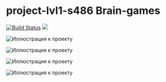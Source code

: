 # project-lvl1-s486 Brain-games
[![Build Status](https://travis-ci.org/usernaimandrey/project-lvl1-s486.svg?branch=master)](https://travis-ci.org/usernaimandrey/project-lvl1-s486)
<a href="https://codeclimate.com/github/usernaimandrey/project-lvl1-s486/maintainability"><img src="https://api.codeclimate.com/v1/badges/4c6589cdf8f949b85b89/maintainability" /></a>


![Иллюстрация к проекту](https://github.com/usernaimandrey/usernameandrey.github.io/blob/master/brain-calc.gif)

![Иллюстрация к проекту](https://github.com/usernaimandrey/usernameandrey.github.io/blob/master/brain-gcd.gif)

![Иллюстрация к проекту](https://github.com/usernaimandrey/usernameandrey.github.io/blob/master/brain-rogression.gif)

![Иллюстрация к проекту](https://github.com/usernaimandrey/usernameandrey.github.io/blob/master/brain-prime.gif)
